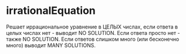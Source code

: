 # irrationalEquation
Решает иррациональное уравнение в ЦЕЛЫХ числах, если ответа в целых числах нет - выводит NO SOLUTION. Если ответа просто нет - также NO SOLUTION.
Если ответов слишком много (или бесконечно много) выводит MANY SOLUTIONS.

